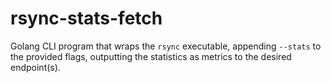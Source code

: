 # rsync-stats-fetch
Golang CLI program that wraps the `rsync` executable, appending `--stats` to the provided flags, outputting the statistics as metrics to the desired endpoint(s).
